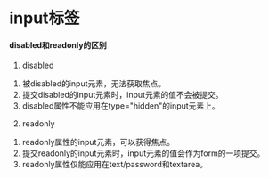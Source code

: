 # input标签

#### disabled和readonly的区别
1. disabled  
1) 被disabled的input元素，无法获取焦点。  
2) 提交disabled的input元素时，input元素的值不会被提交。  
3) disabled属性不能应用在type="hidden"的input元素上。  
2. readonly  
1) readonly属性的input元素，可以获得焦点。  
2) 提交readonly的input元素时，input元素的值会作为form的一项提交。  
3) readonly属性仅能应用在text/password和textarea。
